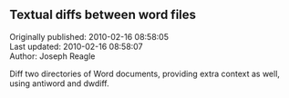 ## Textual diffs between word files  
Originally published: 2010-02-16 08:58:05  
Last updated: 2010-02-16 08:58:07  
Author: Joseph Reagle  
  
Diff two directories of Word documents, providing extra context as well, using antiword and dwdiff.